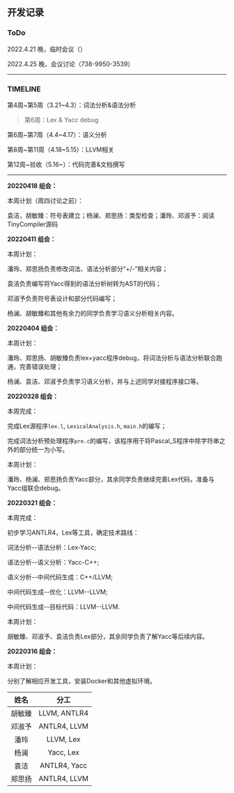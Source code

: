 ## 开发记录

### ToDo

2022.4.21 晚，临时会议（）

2022.4.25 晚，会议讨论（738-9950-3539）

---

### TIMELINE

第4周\~第5周（3.21~4.3）：词法分析&语法分析

> 第6周：Lex & Yacc debug

第6周\~第7周（4.4~4.17）：语义分析

第8周\~第11周（4.18~5.15）：LLVM相关

第12周\~验收（5.16~）：代码完善&文档撰写

---

**20220418 组会：**

本周计划（周四讨论之前）：

袁洁，胡敏臻：符号表建立；杨澜、郑思扬：类型检查；潘玲、邓淑予：阅读TinyCompiler源码

**20220411 组会：**

本周计划：

潘玲、郑思扬负责修改词法、语法分析部分“+/-”相关内容；

袁洁负责编写将Yacc得到的语法分析树转为AST的代码；

邓淑予负责符号表设计和部分代码编写；

杨澜、胡敏臻和其他有余力的同学负责学习语义分析相关内容。

**20220404 组会：**

本周计划：

潘玲、郑思扬、胡敏臻负责lex+yacc程序debug，将词法分析与语法分析联合跑通，完善错误处理；

杨澜、袁洁、邓淑予负责学习语义分析，并与上述同学对接程序接口等。

**20220328 组会：**

本周完成：  

完成Lex源程序`lex.l`, `LexicalAnalysis.h`, `main.h`的编写；

完成词法分析预处理程序`pre.c`的编写，该程序用于将Pascal_S程序中除字符串之外的部分统一为小写。

本周计划：

潘玲、杨澜、郑思扬负责Yacc部分，其余同学负责继续完善Lex代码，准备与Yacc组联合debug。
  

**20220321 组会：**

本周完成：  

初步学习ANTLR4，Lex等工具，确定技术路线：

词法分析--语法分析：Lex-Yacc;

语法分析--语义分析：Yacc-C++;

语义分析--中间代码生成：C++/LLVM;

中间代码生成--优化：LLVM--LLVM;

中间代码生成--目标代码：LLVM--LLVM.

本周计划：

胡敏臻、邓淑予、袁洁负责Lex部分，其余同学负责了解Yacc等后续内容。

  

**20220316 组会：**

本周计划：

分别了解相应开发工具，安装Docker和其他虚拟环境。

|  姓名  |     分工      |
| :----: | :-----------: |
| 胡敏臻 | LLVM, ANTLR4 |
| 邓淑予 | ANTLR4, LLVM |
|  潘玲  |   LLVM, Lex   |
|  杨澜  |   Yacc, Lex   |
|  袁洁  | ANTLR4, Yacc |
| 郑思扬 | ANTLR4, LLVM |

